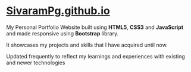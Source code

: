 # [__SivaramPg.github.io__](https://sivarampg.com)

My Personal Portfolio Website built using __HTML5__, __CSS3__ and __JavaScript__ and made responsive using __Bootstrap__ library.

It showcases my projects and skills that I have acquired until now.

Updated frequently to reflect my learnings and experiences with existing and newer technologies
